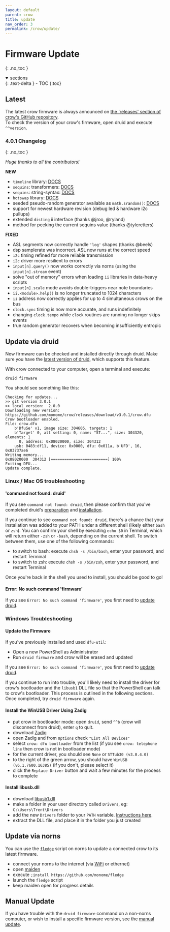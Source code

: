 ```yaml
---
layout: default
parent: crow
title: update
nav_order: 3
permalink: /crow/update/
---
```


# Firmware Update
{: .no_toc }

<details open markdown="block">
  <summary>
    sections
  </summary>
  {: .text-delta }
- TOC
{:toc}
</details>

## Latest

The latest crow firmware is always announced on [the 'releases' section of crow's GitHub repository](https://github.com/monome/crow/releases).  
To check the version of your crow's firmware, open druid and execute `^^version`.

### 4.0.1 Changelog
{: .no_toc }

*Huge thanks to all the contributors!*

**NEW**

- `timeline` library: [DOCS](https://monome.org/docs/crow/timeline/)  
- `sequins`: transformers: [DOCS](https://monome.org/docs/crow/sequins2/#transformers)  
- `sequins`: string-syntax: [DOCS](https://monome.org/docs/crow/sequins2/#sequins-strings)  
- `hotswap` library: [DOCS](https://monome.org/docs/crow/hotswap/)  
- seeded pseudo-random generator available as `math.srandom()`: [DOCS](https://monome.org/docs/crow/seededrandom/)  
- support for newest hardware revision (debug led & hardware i2c pullups)  
- extended `disting` ii interface (thanks @jroo, @ryland)  
- method for peeking the current sequins value (thanks @tyleretters)  

**FIXED**

- ASL segments now correctly handle `'log'` shapes (thanks @beels)  
- dsp samplerate was incorrect. ASL now runs at the correct speed  
- `i2c` timing refined for more reliable transmission  
- `i2c` driver more resilient to errors  
- `input[n].query()` now works correctly via norns (using the `input[n].stream` event)  
- solve "out of memory" errors when loading `ii` libraries in data-heavy scripts  
- `input[n].scale` mode avoids double-triggers near note boundaries  
- `ii.<module>.help()` is no longer truncated to 1024 characters  
- `ii` address now correctly applies for up to 4 simultaneous crows on the bus  
- `clock.sync` timing is now more accurate, and runs indefinitely  
- changing `clock.tempo` while `clock` routines are running no longer skips events  
- true random generator recovers when becoming insufficiently entropic  

## Update via druid

New firmware can be checked and installed directly through druid. Make sure you have the [latest version of druid](https://monome.org/docs/crow/druid/#update), which supports this feature.

With crow connected to your computer, open a terminal and execute:

```
druid firmware
```

You should see something like this:

```
Checking for updates...
>> git version 3.0.1
>> local version:  2.0.0
Downloading new version: https://github.com/monome/crow/releases/download/v3.0.1/crow.dfu
Crow bootloader enabled.
File: crow.dfu
    b'DfuSe' v1, image size: 304605, targets: 1
    b'Target' 0, alt setting: 0, name: "ST...", size: 304320, elements: 1
      0, address: 0x08020000, size: 304312
    usb: 0483:df11, device: 0x0000, dfu: 0x011a, b'UFD', 16, 0x03737ae6
Writing memory...
0x08020000  304312 [=========================] 100% 
Exiting DFU...
Update complete.
```

### Linux / Mac OS troubleshooting

#### 'command not found: druid'

If you see `command not found: druid`, then please confirm that you've completed druid's [preparation](/docs/crow/druid/#preparation) and [installation](/docs/crow/druid/#install-druid).

If you continue to see `command not found: druid`, there's a chance that your installation was added to your PATH under a different shell (likely either `bash` or `zsh`). You can confirm your shell by executing `echo $0` in Terminal, which will return either `-zsh` or `-bash`, depending on the current shell. To switch between them, use one of the following commands:

- to switch to bash: execute `chsh -s /bin/bash`, enter your password, and restart Terminal
- to switch to zsh: execute `chsh -s /bin/zsh`, enter your password, and restart Terminal

Once you're back in the shell you used to install, you should be good to go!

#### Error: No such command 'firmware'

If you see `Error: No such command 'firmware'`, you first need to [update druid](/docs/crow/druid/#update).

### Windows Troubleshooting

#### Update the Firmware

If you've previously installed and used `dfu-util`:

- Open a new PowerShell as Administrator
- Run `druid firmware` and crow will be erased and updated

If you see `Error: No such command 'firmware'`, you first need to [update druid](/docs/crow/druid/#update).

If you continue to run into trouble, you'll likely need to install the driver for crow's bootloader and the `libusb1` DLL file so that the PowerShell can talk to crow's bootloader. This process is outlined in the following sections. Once completed, try `druid firmware` again.

#### Install the WinUSB Driver Using Zadig

- put crow in bootloader mode: open `druid`, send `^^b` (crow will disconnect from druid), enter `q` to quit.
- download [Zadig](https://zadig.akeo.ie)
- open Zadig and from `Options` check `"List All Devices"`
- select `crow: dfu bootloader` from the list (if you see `crow: telephone line` then crow is not in bootloader mode)
- for the current driver, you should see `None` or `STTub30 (v3.0.4.0)`
- to the right of the green arrow, you should have `WinUSB (v6.1.7600.16385)` (if you don't, please select it)
- click the `Replace Driver` button and wait a few minutes for the process to complete

#### Install libusb.dll

- download [libusb1.dll](https://github.com/monome/docs/blob/gh-pages/crow/libusb-1.0.zip)
- make a folder in your user directory called `Drivers`, eg: `C:\Users\Trent\Drivers`
- add the new `Drivers` folder to your `PATH` variable. [Instructions here](https://monome.org/docs/crow/druid/#windows-errors).
- extract the DLL file, and place it in the folder you just created

## Update via norns

You can use the [`fledge`](https://github.com/monome/fledge) script on norns to update a connected crow to its latest firmware.

- connect your norns to the internet (via [WiFi](/docs/norns/wifi-files/) or ethernet)
- open [maiden](/docs/norns/maiden)
- execute `;install https://github.com/monome/fledge`
- launch the `fledge` script
- keep maiden open for progress details

## Manual Update

If you have trouble with the `druid firmware` command on a non-norns computer, or wish to install a specific firmware version, see the [manual update](/docs/crow/manual-update).